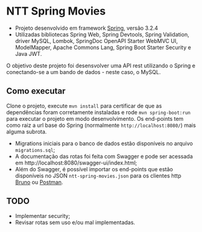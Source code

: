 # NTT Spring Movies

- Projeto desenvolvido em framework [Spring](https://spring.io/), versão 3.2.4
- Utilizadas bibliotecas Spring Web, Spring Devtools, Spring Validation, driver MySQL, Lombok, SpringDoc OpenAPI Starter WebMVC UI, ModelMapper, Apache Commons Lang, Spring Boot Starter Security e Java JWT.

O objetivo deste projeto foi desensvolver uma API rest utilizando o Spring e conectando-se a um bando de dados - neste caso, o MySQL.

## Como executar

Clone o projeto, execute `mvn install` para certificar de que as dependências foram corretamente instaladas e rode `mvn spring-boot:run` para executar o projeto em modo desenvolvimento. Os end-points tem como raiz a url base do Spring (normalmente `http://localhost:8080/`) mais alguma subrota.

- Migrations iniciais para o banco de dados estão disponíveis no arquivo `migrations.sql`;
- A documentação das rotas foi feita com Swagger e pode ser acessada em http://localhost:8080/swagger-ui/index.html;
- Além do Swagger, é possível importar os end-points que estão disponíveis no JSON `ntt-spring-movies.json` para os clientes http [Bruno](https://www.usebruno.com/) ou [Postman](https://www.postman.com/).

## TODO

- Implementar security;
- Revisar rotas sem uso e/ou mal implementadas.
